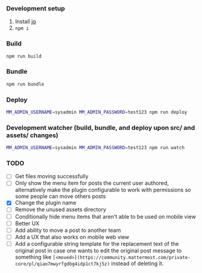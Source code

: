 ### Development setup

1) Install [jq](https://stedolan.github.io/jq/)
2) `npm i`

### Build

```bash
npm run build
```

### Bundle

```bash
npm run bundle
```

### Deploy

```bash
MM_ADMIN_USERNAME=sysadmin MM_ADMIN_PASSWORD=test123 npm run deploy
```

### Development watcher (build, bundle, and deploy upon src/ and assets/ changes)

```bash
MM_ADMIN_USERNAME=sysadmin MM_ADMIN_PASSWORD=test123 npm run watch
```

### TODO

- [ ] Get files moving successfully
- [ ] Only show the menu item for posts the current user authored, alternatively make the plugin configurable to work with permissions so some people can move others posts
- [x] Change the plugin name
- [ ] Remove the unused assets directory
- [ ] Conditionally hide menu items that aren't able to be used on mobile view
- [ ] Better UX
- [ ] Add ability to move a post to another team
- [ ] Add a UX that also works on mobile web view
- [ ] Add a configurable string template for the replacement text of the original post in case one wants to edit the original post message to something like `[<moved>](https://community.mattermost.com/private-core/pl/qiao7mwyrfgdbg4idp1ct7kj5z)` instead of deleting it.
